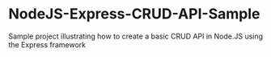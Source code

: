 # NodeJS-Express-CRUD-API-Sample
Sample project illustrating how to create a basic CRUD API in Node.JS using the Express framework

